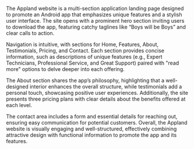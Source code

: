 The Appland website is a multi-section application landing page designed to promote an Android app that emphasizes unique features and a stylish user interface. The site opens with a prominent hero section inviting users to download the app, featuring catchy taglines like “Boys will be Boys” and clear calls to action. 

Navigation is intuitive, with sections for Home, Features, About, Testimonials, Pricing, and Contact. Each section provides concise information, such as descriptions of unique features (e.g., Expert Technicians, Professional Service, and Great Support) paired with "read more" options to delve deeper into each offering. 

The About section shares the app’s philosophy, highlighting that a well-designed interior enhances the overall structure, while testimonials add a personal touch, showcasing positive user experiences. Additionally, the site presents three pricing plans with clear details about the benefits offered at each level.

The contact area includes a form and essential details for reaching out, ensuring easy communication for potential customers. Overall, the Appland website is visually engaging and well-structured, effectively combining attractive design with functional information to promote the app and its features.
